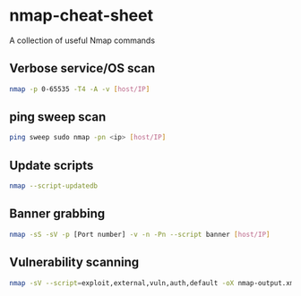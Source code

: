 # nmap-cheat-sheet
A collection of useful Nmap commands

## Verbose service/OS scan

```Bash
nmap -p 0-65535 -T4 -A -v [host/IP]
```
## ping sweep scan
```Bash
ping sweep sudo nmap -pn <ip> [host/IP]
```
## Update scripts
```Bash
nmap --script-updatedb
```

## Banner grabbing
```Bash
nmap -sS -sV -p [Port number] -v -n -Pn --script banner [host/IP]
```

## Vulnerability scanning
```Bash
nmap -sV --script=exploit,external,vuln,auth,default -oX nmap-output.xml --webxml [host/IP]
```
